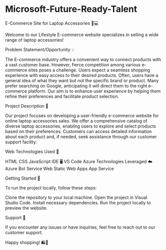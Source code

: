 # Microsoft-Future-Ready-Talent

E-Commerce Site for Laptop Accessories 🛒💻

Welcome to our Lifestyle E-commerce website specializes in selling a wide range of laptop accessories!

Problem Statement/Opportunity 💡

The E-commerce industry offers a convenient way to connect products with a vast customer base. However, fierce competition among various e-commerce sites poses a challenge. Users expect a seamless shopping experience with easy access to their desired products. Often, users have a general idea of what they want but not the specific brand or product. Many prefer searching on Google, anticipating it will direct them to the right e-commerce platform. Our aim is to enhance user experience by helping them refine their preferences and facilitate product selection.

Project Description 🌟

Our project focuses on developing a user-friendly e-commerce website for online laptop accessories sales. We offer a comprehensive catalog of diverse laptop accessories, enabling users to explore and select products based on their preferences. Customers can access detailed information about each product and, if needed, seek assistance through our customer support facility.

Web Technologies Used 🚀

HTML
CSS
JavaScript
IDE 🖥️
VS Code
Azure Technologies Leveraged ☁️
Azure Bot Service
Web
Static Web Apps
App Service

Getting Started 🚀

To run the project locally, follow these steps:

Clone the repository to your local machine.
Open the project in Visual Studio Code.
Install necessary dependencies.
Run the project locally to preview the website.

Support 🤝

If you encounter any issues or have inquiries, feel free to reach out to our customer support.

Happy shopping! 🛍️🎉

